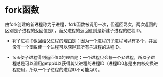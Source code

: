 # fork函数

由fork创建的新进程称为子进程，fork函数被调用一次，但返回两次，两次返回的区别是子进程的返回值是0，而父进程的返回值则是新建子进程的进程ID。

- 将子进程ID返回给父进程的理由是：因为一个进程的子进程可以有多个，并且没有一个函数使一个进程可以获得其所有子进程的进程ID。

- fork使子进程得到返回值0的理由是：一个进程只会有一个父进程，所以子进程总是可以调用getppid以获得其父进程的进程ID（进程ID0总是由内核交换进程使用，所以一个子进程的进程ID不可能为0）。